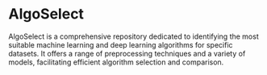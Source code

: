 # AlgoSelect
AlgoSelect is a comprehensive repository dedicated to identifying the most suitable machine learning and deep learning algorithms for specific datasets. It offers a range of preprocessing techniques and a variety of models, facilitating efficient algorithm selection and comparison.
